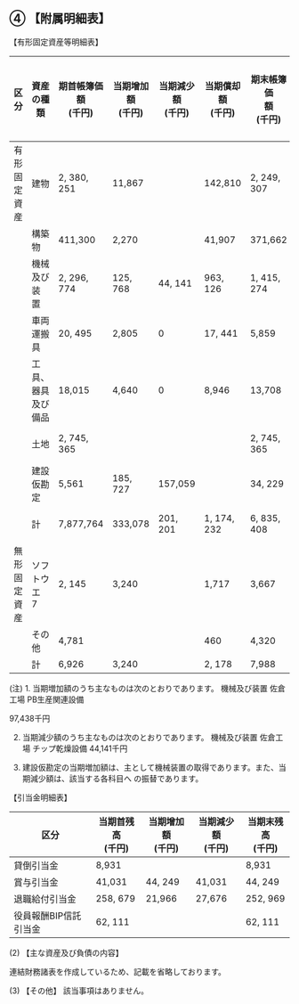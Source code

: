 ## ④ 【附属明細表】

【有形固定資産等明細表】

| 区分         | 資産の種類         | 期首帳簿価<br>額<br>(千円) | 当期增加額<br>(千円) | 当期減少額<br>(千円) | 当期償却額<br>(千円) | 期末帳簿価<br>額<br>(千円) | 減価<br>償却累計額<br>(千円) | 当期末取得<br>原価<br>(千円) |
|------------|---------------|--------------------|---------------|---------------|---------------|--------------------|---------------------|---------------------|
| 有形固定資<br>産 | 建物            | 2, 380, 251        | 11,867        |               | 142,810       | 2, 249, 307        | 2, 225, 808         | 4, 475, 116         |
|            | 構築物           | 411,300            | 2,270         |               | 41,907        | 371,662            | 324, 559            | 696, 222            |
|            | 機械及び装<br>置    | 2, 296, 774        | 125, 768      | 44, 141       | 963, 126      | 1, 415, 274        | 14, 303, 308        | 15, 718, 583        |
|            | 車両運搬具         | 20, 495            | 2,805         | 0             | 17, 441       | 5,859              | 386, 613            | 392, 473            |
|            | 工具、器具<br>及び備品 | 18,015             | 4,640         | 0             | 8,946         | 13,708             | 129, 539            | 143, 248            |
|            | 土地            | 2, 745, 365        |               |               |               | 2, 745, 365        |                     | 2, 745, 365         |
|            | 建設仮勘定         | 5,561              | 185, 727      | 157,059       |               | 34, 229            |                     | 34, 229             |
|            | 計             | 7,877,764          | 333,078       | 201, 201      | 1, 174, 232   | 6, 835, 408        | 17, 369, 829        | 24, 205, 238        |
| 無形固定資<br>産 | ソフトウエ<br>7    | 2, 145             | 3,240         |               | 1,717         | 3,667              |                     |                     |
|            | その他           | 4,781              |               |               | 460           | 4,320              |                     |                     |
|            | 計             | 6,926              | 3,240         |               | 2, 178        | 7,988              |                     |                     |

(注) 1. 当期増加額のうち主なものは次のとおりであります。 機械及び装置 佐倉工場 PB生産関連設備

97,438千円

2. 当期減少額のうち主なものは次のとおりであります。 機械及び装置 佐倉工場 チップ乾燥設備 44,141千円

3. 建設仮勘定の当期増加額は、主として機械装置の取得であります。また、当期減少額は、該当する各科目へ の振替であります。

【引当金明細表】

| 区分           | 当期首残高<br>(千円) | 当期增加額<br>(千円) | 当期減少額<br>(千円) | 当期末残高<br>(千円) |
|--------------|---------------|---------------|---------------|---------------|
| 貸倒引当金        | 8,931         |               |               | 8,931         |
| 賞与引当金        | 41,031        | 44, 249       | 41,031        | 44, 249       |
| 退職給付引当金      | 258, 679      | 21,966        | 27,676        | 252, 969      |
| 役員報酬BIP信託引当金 | 62, 111       |               |               | 62, 111       |

(2) 【主な資産及び負債の内容】

連結財務諸表を作成しているため、記載を省略しております。

(3) 【その他】 該当事項はありません。